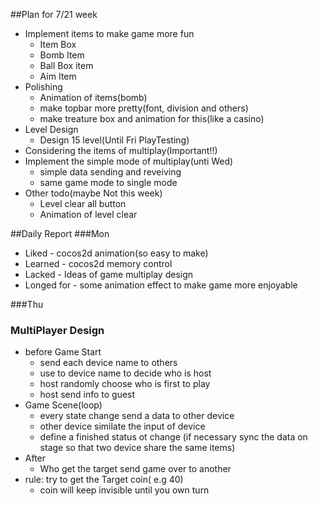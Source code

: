 ##Plan for 7/21 week
 - Implement items to make game more fun
   - Item Box
   - Bomb Item
   - Ball Box item
   - Aim Item
 - Polishing
   - Animation of items(bomb)
   - make topbar more pretty(font, division and others)
   - make treature box and animation for this(like a casino)
 - Level Design
   - Design 15 level(Until Fri PlayTesting)
 - Considering the items of multiplay(Important!!)
 - Implement the simple mode of multiplay(unti Wed)
   - simple data sending and reveiving
   - same game mode to single mode
 - Other todo(maybe Not this week)
   - Level clear all button
   - Animation of level clear

##Daily Report
###Mon
- Liked - cocos2d animation(so easy to make)
- Learned - cocos2d memory control 
- Lacked - Ideas of game multiplay design
- Longed for - some animation effect to make game more enjoyable

###Thu

### MultiPlayer Design
- before Game Start
  - send each device name to others
  - use to device name to decide who is host
  - host randomly choose who is first to play
  - host send info to guest
- Game Scene(loop)
  - every state change send a data to other device
  - other device similate the input of device
  - define a finished status ot change (if necessary sync the data on stage so that two device share the same items)
- After
  - Who get the target send game over to another
- rule: try to get the Target coin( e.g 40)
  - coin will keep invisible until you own turn
